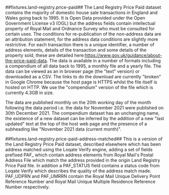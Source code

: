 ##fixtures.land-registry.price-paid##
The Land Registry Price Paid dataset contains the majority of domestic house sale transactions in England and Wales going back to 1995. It is Open Data provided under the Open Government License v3 (OGL) but the address fields contain intellectual property of Royal Mail and Ordnance Survey who must be consulted for certain uses. The conditions for re-publication of the non-address data are an attribution statement, for the address data conditions are slightly more restrictive. For each transaction there is a unique identifier, a number of address elements, details of the transaction and some details of the property sold, these are detailed here:https://www.gov.uk/guidance/about-the-price-paid-data. The data is available in a number of formats including a compendium of all data back to 1995, a monthly file and a yearly file. The data can be viewed as an in browser page (the "text" version) or downloaded as a CSV. The links to do the download are currently "broken" in Google Chrome because the host page is HTTPS whilst the file itself is hosted on HTTP. We use the "compendium" version of the file which is currently 4.3GB in size.

The data are published monthly on the 20th working day of the month following the data period i.e. the data for November 2021 were published on 30th December 2021. The compendium dataset has an unchanging name, the existence of a new dataset can be inferred by the addition of a new "last updated" text at the top of the host web page and the presence of a subheading like "November 2021 data (current month)".

##fixtures.land-registry.price-paid-address-matched##
This is a version of the Land Registry Price Paid dataset, described elsewhere which has been address matched using the Loqate
Verify engine, adding a set of fields prefixed PAF_ which contain address elements from Royal Mail's Postal Address File which
match the address provided in the origin Land Registry Price Paid file. In addition a PAF_STATUS field contains a status code
from Loqate Verify which describes the quality of the address match made. PAF_UDPRN and PAF_UMRRN contain the 
Royal Mail Unique Delivery Point Reference Number and Royal Mail Unique Multiple Residence Reference Number respectively.
